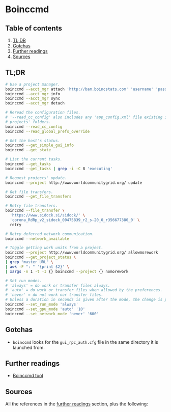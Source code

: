 # Boinccmd

## Table of contents <!-- omit in toc -->

1. [TL;DR](#tldr)
1. [Gotchas](#gotchas)
1. [Further readings](#further-readings)
1. [Sources](#sources)

## TL;DR

```sh
# Use a project manager.
boinccmd --acct_mgr attach 'http://bam.boincstats.com' 'username' 'password'
boinccmd --acct_mgr info
boinccmd --acct_mgr sync
boinccmd --acct_mgr detach

# Reread the configuration files.
# '--read_cc_config' also includes any 'app_config.xml' file existing in the
# projects' folders.
boinccmd --read_cc_config
boinccmd --read_global_prefs_override

# Get the host's status.
boinccmd --get_simple_gui_info
boinccmd --get_state

# List the current tasks.
boinccmd --get_tasks
boinccmd --get_tasks | grep -i -C 8 'executing'

# Request projects' update.
boinccmd --project http://www.worldcommunitygrid.org/ update

# Get file transfers.
boinccmd --get_file_transfers

# Retry file transfers.
boinccmd --file_transfer \
  'https://www.sidock.si/sidock/' \
  'corona_RdRp_v2_sidock_00475839_r2_s-20_0_r356677380_0' \
  retry

# Retry deferred network communication.
boinccmd --network_available

# Toggle getting work units from a project.
boinccmd --project http://www.worldcommunitygrid.org/ allowmorework
boinccmd --get_project_status \
| grep "master URL" \
| awk -F ": " '{print $2}' \
| xargs -n 1 -t -I {} boinccmd --project {} nomorework

# Set run modes.
# 'always' = do work or transfer files always.
# 'auto' = do work or transfer files when allowed by the preferences.
# 'never' = do not work nor transfer files.
# Unless a duration in seconds is given after the mode, the change is permanent.
boinccmd --set_run_mode 'always'
boinccmd --set_gpu_mode 'auto' '10'
boinccmd --set_network_mode 'never' '600'
```

## Gotchas

- `boinccmd` looks for the `gui_rpc_auth.cfg` file in the same directory it is launched from.

## Further readings

- [Boinccmd tool]

## Sources

All the references in the [further readings] section, plus the following:

<!-- project's references -->
[boinccmd tool]: https://boinc.berkeley.edu/wiki/Boinccmd_tool

<!-- in-article references -->
[further readings]: #further-readings

<!-- internal references -->
<!-- external references -->
